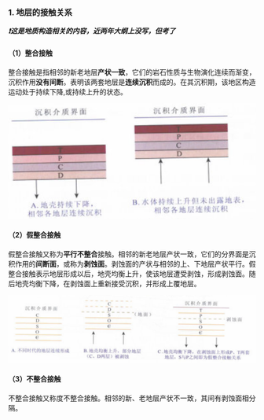 ### 1. 地层的接触关系
***❗这是地质构造相关的内容，近两年大纲上没写，但考了***

#### （1）整合接触
整合接触是指相邻的新老地层**产状一致**，它们的岩石性质与生物演化连续而渐变，沉积作用**没有间断**。表明该两套地层是**连续沉积**而成的。在其沉积期，该地区构造运动处于持续下降,或持续上升的状态。

![整合接触](./images/整合接触.png)

#### （2）假整合接触
假整合接触又称为**平行不整合**接触。相邻的新老地层产状一致，它们的分界面是沉积作用的**间断面**，或称为**剥蚀面**。剥蚀面的产状与相邻的上、下地层产状平行。假整合接触表示地层形成以后，地壳均衡上升，使该地层遭受剥蚀，形成剥蚀面。随后地壳均衡下降，在剥蚀面上重新接受沉积，并形成上覆地层。

![假整合接触](./images/假整合接触.png)

#### （3）不整合接触
不整合接触又称度不整合接触。相邻的新、老地层产状不一致，其间有剥蚀面相分隔。